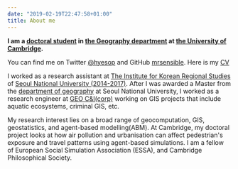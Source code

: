 ```yaml
---
date: "2019-02-19T22:47:58+01:00"
title: About me
---
```


**I am a [doctoral student](https://www.geog.cam.ac.uk/people/shin/) in [the Geography department](https://www.geog.cam.ac.uk/) at [the University of Cambridge](https://www.cam.ac.uk/).**

You can find me on Twitter [@hyesop](https://twitter.com/hyesop) and GitHub [mrsensible](http://github.com/mrsensible/). Here is my [CV](https://www.dropbox.com/s/kl9mrt4ay7iji2s/HS.pdf?dl=0)

I worked as a research assistant at [The Institute for Korean Regional Studies](http://kukto.snu.ac.kr/) of [Seoul National University (2014-2017)](http://snu.ac.kr/index.html). After I was awarded a Master from the [department of geography](http://www.geog.snu.ac.kr/) at Seoul National University, I worked as a research engineer at [GEO C&I(corp)](http://www.geocni.com/kor/sub/sub0601.asp?snm=400) working on GIS projects that include aquatic ecosystems, criminal GIS, etc.

My research interest lies on a broad range of geocomputation, GIS, geostatistics, and agent-based modelling(ABM). At Cambridge, my doctoral project looks at how air pollution and urbanisation can affect pedestrian's exposure and travel patterns using agent-based simulations. I am a fellow of European Social Simulation Association (ESSA), and Cambridge Philosophical Society.